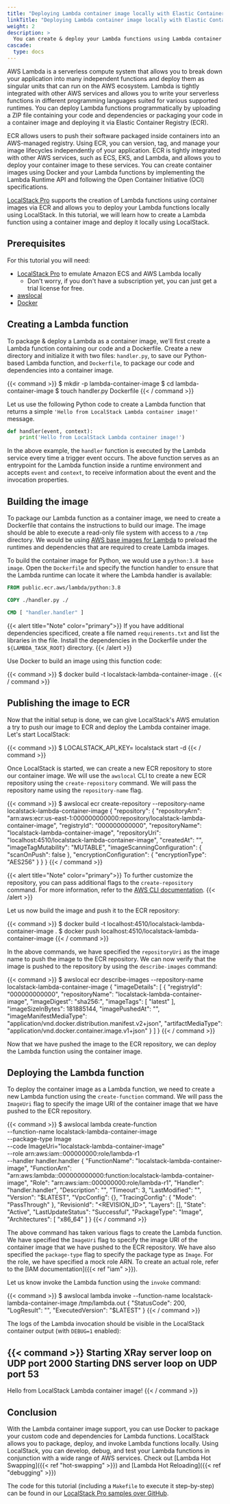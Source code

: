 ```yaml
---
title: "Deploying Lambda container image locally with Elastic Container Registry (ECR) using LocalStack"
linkTitle: "Deploying Lambda container image locally with Elastic Container Registry (ECR) using LocalStack"
weight: 2
description: >
  You can create & deploy your Lambda functions using Lambda container image by packaging your code and dependencies in a Docker image! Learn how you can create a Lambda container image using a local Elastic Container Registry (ECR) in LocalStack.
cascade:
  type: docs
---
```


AWS Lambda is a serverless compute system that allows you to break down your application into many independent functions and deploy them as singular units that can run on the AWS ecosystem. Lambda is tightly integrated with other AWS services and allows you to write your serverless functions in different programming languages suited for various supported runtimes. You can deploy Lambda functions programmatically by uploading a ZIP file containing your code and dependencies or packaging your code in a container image and deploying it via Elastic Container Registry (ECR).

ECR allows users to push their software packaged inside containers into an AWS-managed registry. Using ECR, you can version, tag, and manage your image lifecycles independently of your application. ECR is tightly integrated with other AWS services, such as ECS, EKS, and Lambda, and allows you to deploy your container image to these services. You can create container images using Docker and your Lambda functions by implementing the Lambda Runtime API and following the Open Container Initiative (OCI) specifications.

[LocalStack Pro](https://localstack.cloud) supports the creation of Lambda functions using container images via ECR and allows you to deploy your Lambda functions locally using LocalStack. In this tutorial, we will learn how to create a Lambda function using a container image and deploy it locally using LocalStack.

## Prerequisites

For this tutorial you will need:

- [LocalStack Pro](https://localstack.cloud/pricing/) to emulate Amazon ECS and AWS Lambda locally
  - Don't worry, if you don't have a subscription yet, you can just get a trial license for free.
- [awslocal](https://docs.localstack.cloud/integrations/aws-cli/#localstack-aws-cli-awslocal)
- [Docker](https://docker.io/)

## Creating a Lambda function

To package & deploy a Lambda as a container image, we'll first create a Lambda function containing our code and a Dockerfile. Create a new directory and initialize it with two files: `handler.py`, to save our Python-based Lambda function, and `Dockerfile`, to package our code and dependencies into a container image.

{{< command >}}
$ mkdir -p lambda-container-image
$ cd lambda-container-image
$ touch handler.py Dockerfile
{{< / command >}}

Let us use the following Python code to create a Lambda function that returns a simple `'Hello from LocalStack Lambda container image!'` message.

```python
def handler(event, context):
    print('Hello from LocalStack Lambda container image!')
```

In the above example, the `handler` function is executed by the Lambda service every time a trigger event occurs. The above function serves as an entrypoint for the Lambda function inside a runtime environment and accepts `event` and `context`, to receive information about the event and the invocation properties.

## Building the image

To package our Lambda function as a container image, we need to create a Dockerfile that contains the instructions to build our image. The image should be able to execute a read-only file system with access to a `/tmp` directory. We would be using [AWS base images for Lambda](https://docs.aws.amazon.com/lambda/latest/dg/runtimes-images.html#runtimes-images-lp) to preload the runtimes and dependencies that are required to create Lambda images.

To build the container image for Python, we would use a `python:3.8 base image`. Open the `Dockerfile` and specify the function handler to ensure that the Lambda runtime can locate it where the Lambda handler is available:

```Dockerfile
FROM public.ecr.aws/lambda/python:3.8

COPY ./handler.py ./

CMD [ "handler.handler" ]
```

{{< alert title="Note" color="primary">}}
If you have additional dependencies specificed, create a file named `requirements.txt` and list the libraries in the file. Install the dependencies in the Dockerfile under the `${LAMBDA_TASK_ROOT}` directory.
{{< /alert >}}

Use Docker to build an image using this function code:

{{< command >}}
$ docker build -t localstack-lambda-container-image .
{{< / command >}}

## Publishing the image to ECR

Now that the initial setup is done, we can give LocalStack's AWS emulation a try to push our image to ECR and deploy the Lambda container image. Let's start LocalStack:

{{< command >}}
$ LOCALSTACK_API_KEY=<your-api-key> localstack start -d
{{< / command >}}

Once LocalStack is started, we can create a new ECR repository to store our container image. We will use the `awslocal` CLI to create a new ECR repository using the `create-repository` command. We will pass the repository name using the `repository-name` flag.

{{< command >}}
$ awslocal ecr create-repository --repository-name localstack-lambda-container-image
{
    "repository": {
        "repositoryArn": "arn:aws:ecr:us-east-1:000000000000:repository/localstack-lambda-container-image",
        "registryId": "000000000000",
        "repositoryName": "localstack-lambda-container-image",
        "repositoryUri": "localhost:4510/localstack-lambda-container-image",
        "createdAt": "<timestamp>",
        "imageTagMutability": "MUTABLE",
        "imageScanningConfiguration": {
            "scanOnPush": false
        },
        "encryptionConfiguration": {
            "encryptionType": "AES256"
        }
    }
}
{{< / command >}}

{{< alert title="Note" color="primary">}}
To further customize the repository, you can pass additional flags to the `create-repository` command. For more information, refer to the [AWS CLI documentation](https://docs.aws.amazon.com/cli/latest/reference/ecr/create-repository.html).
{{< /alert >}}

Let us now build the image and push it to the ECR repository:

{{< command >}}
$ docker build -t localhost:4510/localstack-lambda-container-image .
$ docker push localhost:4510/localstack-lambda-container-image
{{< / command >}}

In the above commands, we have specified the `repositoryUri` as the image name to push the image to the ECR repository. We can now verify that the image is pushed to the repository by using the `describe-images` command:

{{< command >}}
$ awslocal ecr describe-images --repository-name localstack-lambda-container-image
{
    "imageDetails": [
        {
            "registryId": "000000000000",
            "repositoryName": "localstack-lambda-container-image",
            "imageDigest": "sha256:<digest>",
            "imageTags": [
                "latest"
            ],
            "imageSizeInBytes": 181885144,
            "imagePushedAt": "<timestamp>",
            "imageManifestMediaType": "application/vnd.docker.distribution.manifest.v2+json",
            "artifactMediaType": "application/vnd.docker.container.image.v1+json"
        }
    ]
}
{{< / command >}}

Now that we have pushed the image to the ECR repository, we can deploy the Lambda function using the container image.

## Deploying the Lambda function

To deploy the container image as a Lambda function, we need to create a new Lambda function using the `create-function` command. We will pass the `ImageUri` flag to specify the image URI of the container image that we have pushed to the ECR repository.

{{< command >}}
$ awslocal lambda create-function \
    --function-name localstack-lambda-container-image \
    --package-type Image \
    --code ImageUri="localstack-lambda-container-image" \
    --role arn:aws:iam::000000000:role/lambda-r1 \
    --handler handler.handler
{
    "FunctionName": "localstack-lambda-container-image",
    "FunctionArn": "arn:aws:lambda:<REGION>:000000000000:function:localstack-lambda-container-image",
    "Role": "arn:aws:iam::000000000:role/lambda-r1",
    "Handler": "handler.handler",
    "Description": "",
    "Timeout": 3,
    "LastModified": "<TIMESTAMP>",
    "Version": "$LATEST",
    "VpcConfig": {},
    "TracingConfig": {
        "Mode": "PassThrough"
    },
    "RevisionId": "<REVISION_ID>",
    "Layers": [],
    "State": "Active",
    "LastUpdateStatus": "Successful",
    "PackageType": "Image",
    "Architectures": [
        "x86_64"
    ]
}
{{< / command >}}

The above command has taken various flags to create the Lambda function. We have specified the `ImageUri` flag to specify the image URI of the container image that we have pushed to the ECR repository. We have also specified the `package-type` flag to specify the package type as `Image`. For the role, we have specified a mock role ARN. To create an actual role, refer to the [IAM documentation]({{< ref "iam" >}}).

Let us know invoke the Lambda function using the `invoke` command:

{{< command >}}
$ awslocal lambda invoke --function-name localstack-lambda-container-image /tmp/lambda.out
{
    "StatusCode": 200,
    "LogResult": "",
    "ExecutedVersion": "$LATEST"
}
{{< / command >}}

The logs of the Lambda invocation should be visible in the LocalStack container output (with `DEBUG=1` enabled):

{{< command >}}
Starting XRay server loop on UDP port 2000
Starting DNS server loop on UDP port 53
-----
Hello from LocalStack Lambda container image!
{{< / command >}}

## Conclusion

With the Lambda container image support, you can use Docker to package your custom code and dependencies for Lambda functions. LocalStack allows you to package, deploy, and invoke Lambda functions locally. Using LocalStack, you can develop, debug, and test your Lambda functions in conjunction with a wide range of AWS services. Check out [Lambda Hot Swapping]({{< ref "hot-swapping" >}}) and [Lambda Hot Reloading]({{< ref "debugging" >}})

The code for this tutorial (including a `Makefile` to execute it step-by-step) can be found in our [LocalStack Pro samples over GitHub](https://github.com/localstack/localstack-pro-samples/tree/master/lambda-container-image).
